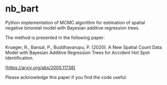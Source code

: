 # nb_bart
Python implementation of MCMC algorithm for estimation of spatial negative binomial model with Bayesian additive regression trees. 

The method is presented in the following paper:

Krueger, R., Bansal, P., Buddhavarupu, P. (2020). A New Spatial Count Data Model with Bayesian Additive Regression Trees for Accident Hot Spot Identification.

[https://arxiv.org/abs/2005.11738]

Please acknowledge this paper if you find the code useful.

